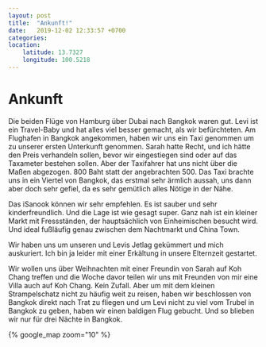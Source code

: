 ```yaml
---
layout: post
title:  "Ankunft!"
date:   2019-12-02 12:33:57 +0700
categories: 
location:
    latitude: 13.7327
    longitude: 100.5218
---
```

# Ankunft
Die beiden Flüge von Hamburg über Dubai nach Bangkok waren gut. Levi ist ein Travel-Baby und hat alles viel besser gemacht, als wir befürchteten. 
Am Flughafen in Bangkok angekommen, haben wir uns ein Taxi genommen um zu unserer ersten Unterkunft genommen. Sarah hatte Recht, und ich hätte den Preis verhandeln sollen, bevor wir eingestiegen sind oder auf das Taxameter bestehen sollen. Aber der Taxifahrer hat uns nicht über die Maßen abgezogen. 800 Baht statt der angebrachten 500.
Das Taxi brachte uns in ein Viertel von Bangkok, das erstmal sehr ärmlich aussah, uns dann aber doch sehr gefiel, da es sehr gemütlich alles Nötige in der Nähe.

Das iSanook können wir sehr empfehlen. Es ist sauber und sehr kinderfreundlich. Und die Lage ist wie gesagt super. Ganz nah ist ein kleiner Markt mit Fressständen, der hauptsächlich von Einheimischen besucht wird. Und ideal fußläufig genau zwischen dem Nachtmarkt und China Town.

Wir haben uns um unseren und Levis Jetlag gekümmert und mich auskuriert. Ich bin ja leider mit einer Erkältung in unsere Elternzeit gestartet.

Wir wollen uns über Weihnachten mit einer Freundin von Sarah auf Koh Chang treffen und die Woche davor teilen wir uns mit Freunden von mir eine Villa auch auf Koh Chang. Kein Zufall. Aber um mit dem kleinen Strampelschatz nicht zu häufig weit zu reisen, haben wir beschlossen von Bangkok direkt nach Trat zu fliegen und um Levi nicht zu viel vom Trubel in Bangkok zu geben, haben wir einen baldigen Flug gebucht. Und so blieben wir nur für drei Nächte in Bangkok. 

{% google_map zoom="10" %}

